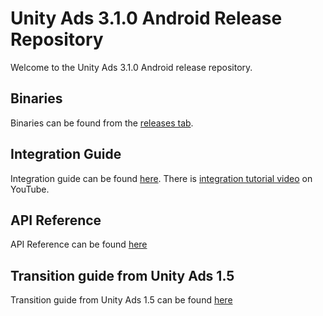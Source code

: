 # Unity Ads 3.1.0 Android Release Repository

Welcome to the Unity Ads 3.1.0 Android release repository.

## Binaries

Binaries can be found from the [releases tab](https://github.com/Unity-Technologies/unity-ads-android/releases).

## Integration Guide

Integration guide can be found [here](https://github.com/Unity-Technologies/unity-ads-android/wiki/sdk_android_integration_guide). There is [integration tutorial video](https://www.youtube.com/watch?v=MNdJ0KWlYPw) on YouTube.

## API Reference

API Reference can be found [here](https://github.com/Unity-Technologies/unity-ads-android/wiki/sdk_android_api_reference)

## Transition guide from Unity Ads 1.5

Transition guide from Unity Ads 1.5 can be found [here](https://github.com/Unity-Technologies/unity-ads-android/wiki/sdk_android_transition_guide)